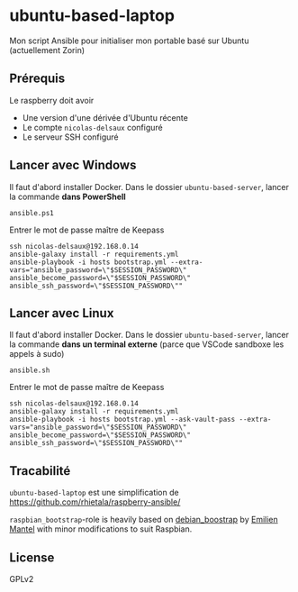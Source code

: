 # ubuntu-based-laptop

Mon script Ansible pour initialiser mon portable basé sur Ubuntu (actuellement Zorin)

## Prérequis

Le raspberry doit avoir

* Une version d'une dérivée d'Ubuntu récente
* Le compte `nicolas-delsaux` configuré
* Le serveur SSH configuré

## Lancer avec Windows

Il faut d'abord installer Docker.
Dans le dossier `ubuntu-based-server`, lancer la commande **dans PowerShell**

    ansible.ps1

Entrer le mot de passe maître de Keepass

    ssh nicolas-delsaux@192.168.0.14
    ansible-galaxy install -r requirements.yml
    ansible-playbook -i hosts bootstrap.yml --extra-vars="ansible_password=\"$SESSION_PASSWORD\" ansible_become_password=\"$SESSION_PASSWORD\" ansible_ssh_password=\"$SESSION_PASSWORD\""

## Lancer avec Linux

Il faut d'abord installer Docker.
Dans le dossier `ubuntu-based-server`, lancer la commande **dans un terminal externe** (parce que VSCode sandboxe les appels à sudo)

    ansible.sh

Entrer le mot de passe maître de Keepass

    ssh nicolas-delsaux@192.168.0.14
    ansible-galaxy install -r requirements.yml
    ansible-playbook -i hosts bootstrap.yml --ask-vault-pass --extra-vars="ansible_password=\"$SESSION_PASSWORD\" ansible_become_password=\"$SESSION_PASSWORD\" ansible_ssh_password=\"$SESSION_PASSWORD\""

## Tracabilité

`ubuntu-based-laptop` est une simplification de https://github.com/rhietala/raspberry-ansible/

`raspbian_bootstrap`-role is heavily based on
[debian_boostrap](https://github.com/HanXHX/ansible-debian-bootstrap) by
[Emilien Mantel](https://twitter.com/hanxhx_) with minor modifications to
suit Raspbian.

## License

GPLv2
